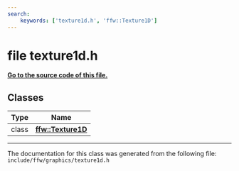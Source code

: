 ```yaml
---
search:
    keywords: ['texture1d.h', 'ffw::Texture1D']
---
```


# file texture1d.h

**[Go to the source code of this file.](texture1d_8h_source.md)**
## Classes

|Type|Name|
|-----|-----|
|class|[**ffw::Texture1D**](classffw_1_1_texture1_d.md)|




----------------------------------------
The documentation for this class was generated from the following file: `include/ffw/graphics/texture1d.h`
